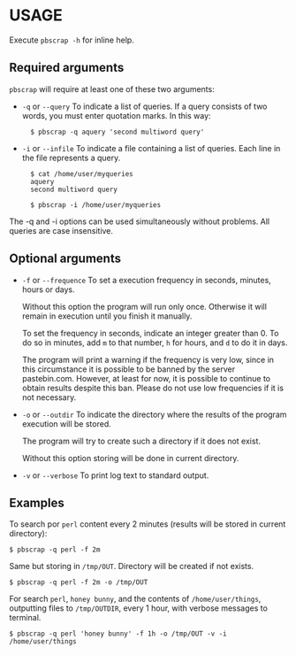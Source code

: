 USAGE
=====

Execute `pbscrap -h` for inline help.

## Required arguments

`pbscrap` will require at least one of these two arguments:

* `-q` or `--query`
    To indicate a list of queries. If a query consists of two words, you must
    enter quotation marks. In this way:

        $ pbscrap -q aquery 'second multiword query'

* `-i` or `--infile`
    To indicate a file containing a list of queries. Each line in the file
    represents a query.

        $ cat /home/user/myqueries
        aquery
        second multiword query

        $ pbscrap -i /home/user/myqueries

The -q and -i options can be used simultaneously without problems. All queries
are case insensitive.

## Optional arguments

* `-f` or `--frequence`
    To set a execution frequency in seconds, minutes, hours or days.

    Without this option the program will run only once. Otherwise it will
    remain in execution until you finish it manually.

    To set the frequency in seconds, indicate an integer greater than 0.  To
    do so in minutes, add `m` to that number, `h` for hours, and `d` to do it
    in days.

    The program will print a warning if the frequency is very low, since in
    this circumstance it is possible to be banned by the server pastebin.com.
    However, at least for now, it is possible to continue to obtain results
    despite this ban. Please do not use low frequencies if it is not necessary.

* `-o` or `--outdir`
    To indicate the directory where the results of the program execution will
    be stored.

    The program will try to create such a directory if it does not exist.

    Without this option storing will be done in current directory.

* `-v` or `--verbose`
    To print log text to standard output.

## Examples

To search por `perl` content every 2 minutes (results will be stored in
 current directory):

    $ pbscrap -q perl -f 2m

Same but storing in `/tmp/OUT`. Directory will be created if not exists.

    $ pbscrap -q perl -f 2m -o /tmp/OUT

For search `perl`, `honey bunny`, and the contents of `/home/user/things`,
outputting files to `/tmp/OUTDIR`, every 1 hour, with verbose messages to
terminal.

    $ pbscrap -q perl 'honey bunny' -f 1h -o /tmp/OUT -v -i /home/user/things

